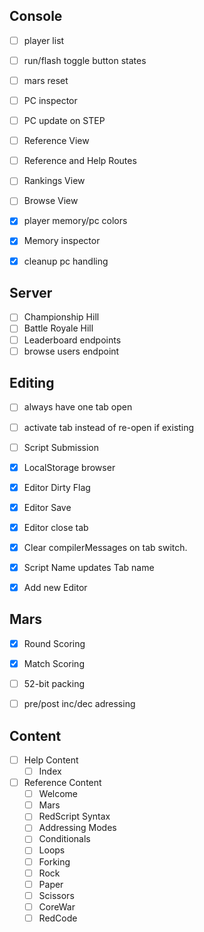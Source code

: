 


Console
-------
- [ ] player list
- [ ] run/flash toggle button states
- [ ] mars reset 
- [ ] PC inspector
- [ ] PC update on STEP

- [ ] Reference View
- [ ] Reference and Help Routes
- [ ] Rankings View
- [ ] Browse View
- [x] player memory/pc colors
- [x] Memory inspector
- [x] cleanup pc handling

Server
------
- [ ] Championship Hill
- [ ] Battle Royale Hill
- [ ] Leaderboard endpoints
- [ ] browse users endpoint

Editing
-------
- [ ] always have one tab open
- [ ] activate tab instead of re-open if existing
- [ ] Script Submission
- [x] LocalStorage browser
- [x] Editor Dirty Flag
- [x] Editor Save
- [x] Editor close tab
- [x] Clear compilerMessages on tab switch.
- [x] Script Name updates Tab name
- [x] Add new Editor


Mars
----
- [x] Round Scoring
- [x] Match Scoring
- [ ] 52-bit packing
- [ ] pre/post inc/dec adressing


Content
-------
- [ ] Help Content
  - [ ] Index
- [ ] Reference Content
  - [ ] Welcome
  - [ ] Mars
  - [ ] RedScript Syntax
  - [ ] Addressing Modes
  - [ ] Conditionals
  - [ ] Loops
  - [ ] Forking
  - [ ] Rock
  - [ ] Paper
  - [ ] Scissors
  - [ ] CoreWar
  - [ ] RedCode
